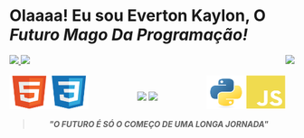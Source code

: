 #  Olaaaa! Eu sou **Everton Kaylon**, O _*Futuro Mago Da Programação!*_

<img align="right" height="590em" 
src="https://raw.githubusercontent.com/gist/EvertonKaylon/14199bdfe62402bbdc9aa7e434551e26/raw/23e2271966d6eae0ed7f0cb90a68cc2da008b164/personalCard.svg"/>

<div align="left">
  <a href="https://github.com/EvertonKaylon">
  <img height="180em" src="https://github-readme-stats.vercel.app/api?username=EvertonKaylon&show_icons=true&theme=midnight-purple&include_all_commits=true&count_private=true"/>
  <img height="200em" src="https://github-readme-stats.vercel.app/api/top-langs/?username=EvertonKaylon&layout=&langs_count=7&theme=midnight-purple"/>
</div>

<div><br>
  <img align="right" alt="Rafa-Js" height="60" width="70" src="https://raw.githubusercontent.com/devicons/devicon/master/icons/javascript/javascript-plain.svg">
  <img align="left" alt="Rafa-HTML" height="60" width="70" src="https://raw.githubusercontent.com/devicons/devicon/master/icons/html5/html5-original.svg">
  <img align="left" alt="Rafa-CSS" height="60" width="70" src="https://raw.githubusercontent.com/devicons/devicon/master/icons/css3/css3-original.svg">
  <img align="right" alt="Rafa-Python" height="60" width="70" src="https://raw.githubusercontent.com/devicons/devicon/master/icons/python/python-original.svg">
</div>

##

<div align="center"> 

  <a href="https://instagram.com/kaylon.dev" target="_blank"><img src="https://img.shields.io/badge/-Instagram-%23E4405F?style=for-the-badge&logo=instagram&logoColor=white" target="_blank"></a>
  <a href = "mailto:everton63kaylon@gmail.com"><img src="https://img.shields.io/badge/-Gmail-%23333?style=for-the-badge&logo=gmail&logoColor=white" target="_blank"></a>
 
</div>

##
> _<p align="center"><strong>"O FUTURO É SÓ O COMEÇO DE UMA LONGA JORNADA"</strong></p>_
